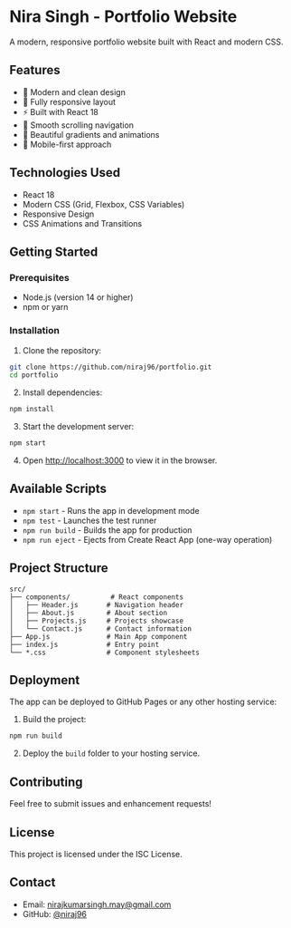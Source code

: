 # Nira Singh - Portfolio Website

A modern, responsive portfolio website built with React and modern CSS.

## Features

- 🎨 Modern and clean design
- 📱 Fully responsive layout
- ⚡ Built with React 18
- 🎯 Smooth scrolling navigation
- 🌈 Beautiful gradients and animations
- 📱 Mobile-first approach

## Technologies Used

- React 18
- Modern CSS (Grid, Flexbox, CSS Variables)
- Responsive Design
- CSS Animations and Transitions

## Getting Started

### Prerequisites

- Node.js (version 14 or higher)
- npm or yarn

### Installation

1. Clone the repository:
```bash
git clone https://github.com/niraj96/portfolio.git
cd portfolio
```

2. Install dependencies:
```bash
npm install
```

3. Start the development server:
```bash
npm start
```

4. Open [http://localhost:3000](http://localhost:3000) to view it in the browser.

## Available Scripts

- `npm start` - Runs the app in development mode
- `npm test` - Launches the test runner
- `npm run build` - Builds the app for production
- `npm run eject` - Ejects from Create React App (one-way operation)

## Project Structure

```
src/
├── components/          # React components
│   ├── Header.js       # Navigation header
│   ├── About.js        # About section
│   ├── Projects.js     # Projects showcase
│   └── Contact.js      # Contact information
├── App.js              # Main App component
├── index.js            # Entry point
└── *.css               # Component stylesheets
```

## Deployment

The app can be deployed to GitHub Pages or any other hosting service:

1. Build the project:
```bash
npm run build
```

2. Deploy the `build` folder to your hosting service.

## Contributing

Feel free to submit issues and enhancement requests!

## License

This project is licensed under the ISC License.

## Contact

- Email: nirajkumarsingh.may@gmail.com
- GitHub: [@niraj96](https://github.com/niraj96) 